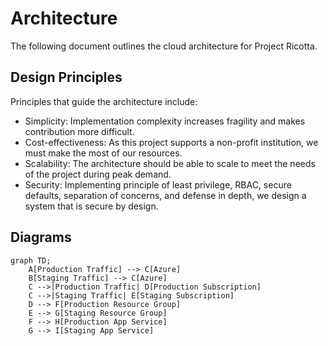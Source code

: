 # Architecture

The following document outlines the cloud architecture for Project Ricotta.

## Design Principles

Principles that guide the architecture include:

* Simplicity: Implementation complexity increases fragility and makes contribution more difficult.
* Cost-effectiveness: As this project supports a non-profit institution, we must make the most of our resources.
* Scalability: The architecture should be able to scale to meet the needs of the project during peak demand.
* Security: Implementing principle of least privilege, RBAC, secure defaults, separation of concerns, and defense in depth, we design a system that is secure by design.

## Diagrams

```mermaid
graph TD;
    A[Production Traffic] --> C[Azure]
    B[Staging Traffic] --> C[Azure]
    C -->|Production Traffic| D[Production Subscription]
    C -->|Staging Traffic| E[Staging Subscription]
    D --> F[Production Resource Group]
    E --> G[Staging Resource Group]
    F --> H[Production App Service]
    G --> I[Staging App Service]
```
